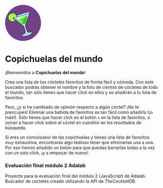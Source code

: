 ![Copichuelas del mundo](/public/images/favicon-2.png)

# Copichuelas del mundo

¡Bienvenidos a **Copichuelas del mundo**!

Crea una lista de tus cócteles favoritos de forma fácil y cómoda. Con este buscador podrás obtener el nombre y la foto de cientos de cócteles de todo el mundo, tan sólo tienes que hacer click en ellos y se añadirán a tu lista de favoritos.

Pero, ¿y si he cambiado de opinión respecto a algún cóctel? ¡No te preocupes! Eliminar una bebida de favoritos es tan fácil como añadirla (¡o más!). Sólo tienes que hacer click en el botón `x` en la lista de favoritos, o volver a hacer click sobre el cóctel en cuestión en los resultados de búsqueda.

Si eres un *connoisseur* de las copichuelas y tienes una lista de favoritos muy exhaustiva, encontrarás algo tedioso tener que eliminarlas una a una. Por eso hemos añadido un botón para que puedas borrarlas todas a la vez con un solo click, ¡y a empezar de nuevo!

### Evaluación final módulo 2 Adalab

Proyecto para la evaluación final del módulo 2 (JavaScript) de Adalab. Buscador de cócteles creado utilizando la API de *TheCocktailDB*.
